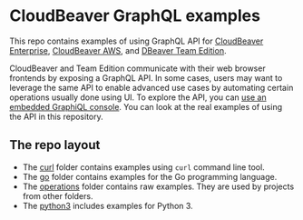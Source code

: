 # CloudBeaver GraphQL examples

This repo contains examples of using GraphQL API for [CloudBeaver Enterprise](https://dbeaver.com/cloudbeaver-enterprise/), [CloudBeaver AWS](https://aws.amazon.com/marketplace/pp/prodview-kijugxnqada5i), and [DBeaver Team Edition](https://dbeaver.com/dbeaver-team-edition/).

CloudBeaver and Team Edition communicate with their web browser frontends by exposing a GraphQL API. In some cases, users may want to leverage the same API to enable advanced use cases by automating certain operations usually done using UI. To explore the API, you can [use an embedded GraphiQL console](https://github.com/dbeaver/cloudbeaver/wiki/Server-API-explorer). You can look at the real examples of using the API in this repository.
 
## The repo layout

- The [curl](curl) folder contains examples using `curl` command line tool.
- The [go](go) folder contains examples for the Go programming language.
- The [operations](operations) folder contains raw examples. They are used by projects from other folders.
- The [python3](python3) includes examples for Python 3.

